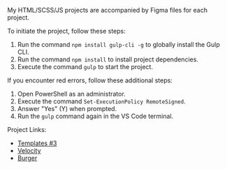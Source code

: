My HTML/SCSS/JS projects are accompanied by Figma files for each project.

To initiate the project, follow these steps:

1. Run the command `npm install gulp-cli -g` to globally install the Gulp CLI.
2. Run the command `npm install` to install project dependencies.
3. Execute the command `gulp` to start the project.

If you encounter red errors, follow these additional steps:

1. Open PowerShell as an administrator.
2. Execute the command `Set-ExecutionPolicy RemoteSigned`.
3. Answer "Yes" (Y) when prompted.
4. Run the `gulp` command again in the VS Code terminal.

Project Links:
- [Templates #3](https://www.figma.com/file/YsfjeAFFHecZ8KV8AMDu7t0J/Templates-%233.-More-on-Figma.info?node-id=1%3A2)
- [Velocity](https://www.figma.com/file/MTovtwrCmu8ftssnbTHvnY/Velocity?type=design&node-id=0%3A1&mode=dev)
- [Burger](https://www.figma.com/file/FglH3WWa7oEqUnuoHaPFIP/maket-Burger-Landing?type=design&node-id=0%3A1&mode=dev)
